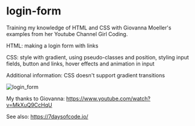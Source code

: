 # login-form

Training my knowledge of HTML and CSS with Giovanna Moeller's examples from her Youtube Channel Girl Coding.

HTML: making a login form with links

CSS: style with gradient, using pseudo-classes and position, styling input fields, button and links, hover effects and animation in input

Additional information: CSS doesn't support gradient transitions

![login_form](https://user-images.githubusercontent.com/85652436/166075787-84a99e65-f23e-46de-999a-524b3415418a.png)


My thanks to Giovanna: https://www.youtube.com/watch?v=MkXuQ9CcHqU

See also: https://7daysofcode.io/

